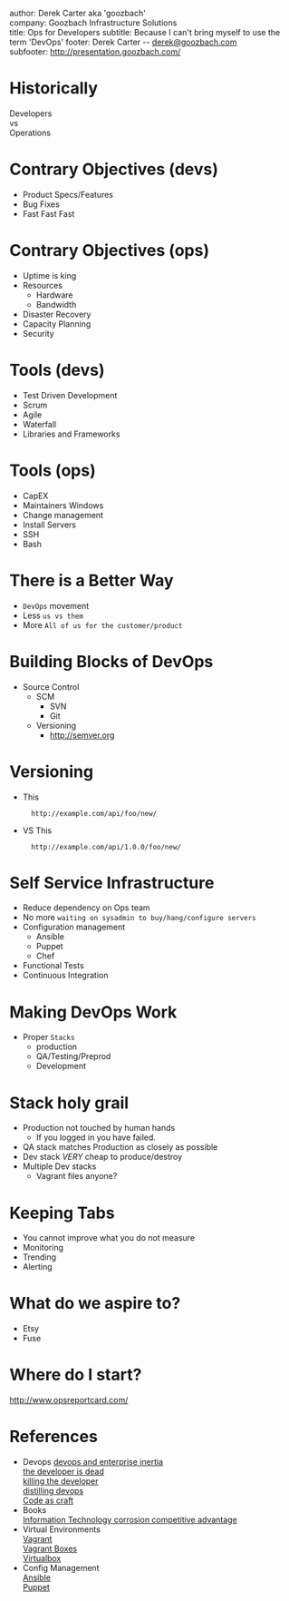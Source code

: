 author: Derek Carter aka 'goozbach'  
company: Goozbach Infrastructure Solutions  
title: Ops for Developers
subtitle: Because I can't bring myself to use the term 'DevOps'
footer: Derek Carter  -- derek@goozbach.com  
subfooter: http://presentation.goozbach.com/

# Historically
Developers  
vs  
Operations  

# Contrary Objectives (devs)
* Product Specs/Features
* Bug Fixes
* Fast Fast Fast

# Contrary Objectives (ops)
* Uptime is king
* Resources
  * Hardware
  * Bandwidth
* Disaster Recovery
* Capacity Planning
* Security
 
# Tools (devs)
* Test Driven Development
* Scrum
* Agile
* Waterfall
* Libraries and Frameworks

# Tools (ops)
* CapEX
* Maintainers Windows
* Change management
* Install Servers
* SSH
* Bash

# There is a Better Way
* `DevOps` movement
* Less `us vs them`
* More `All of us for the customer/product`

# Building Blocks of DevOps
* Source Control
  * SCM
    * SVN
    * Git
  * Versioning
    * http://semver.org

# Versioning
* This

        http://example.com/api/foo/new/

* VS This

        http://example.com/api/1.0.0/foo/new/

# Self Service Infrastructure
* Reduce dependency on Ops team
* No more `waiting on sysadmin to buy/hang/configure servers`
* Configuration management
  * Ansible
  * Puppet
  * Chef
* Functional Tests
* Continuous Integration

# Making DevOps Work
* Proper `Stacks`
  * production
  * QA/Testing/Preprod
  * Development

# Stack holy grail
* Production not touched by human hands
  * If you logged in you have failed.
* QA stack matches Production as closely as possible
* Dev stack *VERY* cheap to produce/destroy
* Multiple Dev stacks
  * Vagrant files anyone?

# Keeping Tabs
* You cannot improve what you do not measure
* Monitoring
* Trending
* Alerting

# What do we aspire to?
* Etsy
* Fuse

# Where do I start?
http://www.opsreportcard.com/

# References
* Devops
[devops and enterprise inertia](https://major.io/2014/04/17/devops-and-enterprise-inertia/)  
[the developer is dead](http://www.paperplanes.de/2014/4/17/the-developer-is-dead.html)  
[killing the developer](http://jeffknupp.com/blog/2014/04/15/how-devops-is-killing-the-developer/)  
[distilling devops](http://michaeldehaan.net/post/19059316216/distilling-devops)  
[Code as craft](http://codeascraft.com/)  
* Books  
[Information Technology corrosion competitive advantage](http://www.amazon.com/Information-Technology-Corrosion-Competitive-Advantage/dp/1591394449)  
* Virtual Environments  
[Vagrant](http://www.vagrantup.com/)  
[Vagrant Boxes](http://www.vagrantbox.es/)  
[Virtualbox](https://www.virtualbox.org/)  
* Config Management  
[Ansible](http://docs.ansible.com/)  
[Puppet](http://puppetlabs.com/)  
